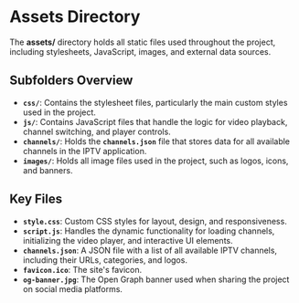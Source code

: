 
# Assets Directory

The **assets/** directory holds all static files used throughout the project, including stylesheets, JavaScript, images, and external data sources.

## Subfolders Overview

- **`css/`**: Contains the stylesheet files, particularly the main custom styles used in the project.
- **`js/`**: Contains JavaScript files that handle the logic for video playback, channel switching, and player controls.
- **`channels/`**: Holds the **`channels.json`** file that stores data for all available channels in the IPTV application.
- **`images/`**: Holds all image files used in the project, such as logos, icons, and banners.

## Key Files

- **`style.css`**: Custom CSS styles for layout, design, and responsiveness.
- **`script.js`**: Handles the dynamic functionality for loading channels, initializing the video player, and interactive UI elements.
- **`channels.json`**: A JSON file with a list of all available IPTV channels, including their URLs, categories, and logos.
- **`favicon.ico`**: The site's favicon.
- **`og-banner.jpg`**: The Open Graph banner used when sharing the project on social media platforms.
